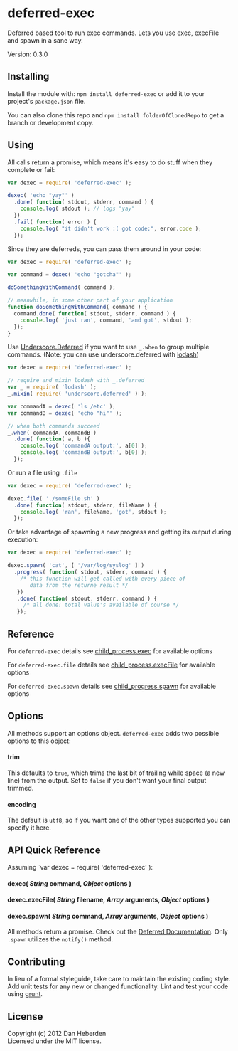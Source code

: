 # deferred-exec

Deferred based tool to run exec commands. Lets you use exec, execFile and spawn in a sane way.

Version: 0.3.0

## Installing

Install the module with: `npm install deferred-exec` or add it to your project's `package.json` file.

You can also clone this repo and `npm install folderOfClonedRepo` to get a branch or development copy.

## Using

All calls return a promise, which means it's easy to do stuff when they complete or fail:

```javascript
var dexec = require( 'deferred-exec' );

dexec( 'echo "yay"' )
  .done( function( stdout, stderr, command ) {
    console.log( stdout ); // logs "yay"
  })
  .fail( function( error ) {
    console.log( "it didn't work :( got code:", error.code );
  });
```

Since they are deferreds, you can pass them around in your code:

```javascript
var dexec = require( 'deferred-exec' );

var command = dexec( 'echo "gotcha"' );

doSomethingWithCommand( command );

// meanwhile, in some other part of your application
function doSomethingWithCommand( command ) {
  command.done( function( stdout, stderr, command ) {
    console.log( 'just ran', command, 'and got', stdout );
  });
}
```

Use [Underscore.Deferred](https://github.com/wookiehangover/underscore.deferred) if you want to use
`_.when` to group multiple commands. (Note: you can use underscore.deferred with [lodash](https://github.com/bestiejs/lodash))

```javascript
var dexec = require( 'deferred-exec' );

// require and mixin lodash with _.deferred
var _ = require( 'lodash' );
_.mixin( require( 'underscore.deferred' ) );

var commandA = dexec( 'ls /etc' );
var commandB = dexec( 'echo "hi"' );

// when both commands succeed
_.when( commandA, commandB )
  .done( function( a, b ){
    console.log( 'commandA output:', a[0] );
    console.log( 'commandB output:', b[0] );
  });
```

Or run a file using `.file` 

```javascript
var dexec = require( 'deferred-exec' );

dexec.file( './someFile.sh' )
  .done( function( stdout, stderr, fileName ) {
    console.log( 'ran', fileName, 'got', stdout );
  });
```

Or take advantage of spawning a new progress and getting its output during execution:

```javascript
var dexec = require( 'deferred-exec' );

dexec.spawn( 'cat', [ '/var/log/syslog' ] )
  .progress( function( stdout, stderr, command ) {
    /* this function will get called with every piece of 
       data from the returne result */
   })
   .done( function( stdout, stderr, command ) {
     /* all done! total value's available of course */
   });
```
  

## Reference

For `deferred-exec` details see [child_process.exec](http://nodejs.org/api/child_process.html#child_process_child_process_exec_command_options_callback) for available options

For `deferred-exec.file` details see [child_process.execFile](http://nodejs.org/api/child_process.html#child_process_child_process_execfile_file_args_options_callback)
for available options

For `deferred-exec.spawn` details see [child_progress.spawn](http://nodejs.org/api/child_process.html#child_process_child_process_spawn_command_args_options) for available options

## Options

All methods support an options object. `deferred-exec` adds two possible options to this object:

#### trim

This defaults to `true`, which trims the last bit of trailing while space (a new line) from the output.
Set to `false` if you don't want your final output trimmed.

#### encoding

The default is `utf8`, so if you want one of the other types supported you can specify it here.

## API Quick Reference

Assuming `var dexec = require( 'deferred-exec' ):

#### dexec( _String_ command, _Object_ options )

#### dexec.execFile( _String_ filename, _Array_ arguments, _Object_ options )

#### dexec.spawn( _String_ command, _Array_ arguments, _Object_ options )

All methods return a promise. Check out the [Deferred Documentation](http://api.jquery.com/category/deferred-object/). 
Only `.spawn` utilizes the `notify()` method.


## Contributing

In lieu of a formal styleguide, take care to maintain the existing coding style. Add unit tests for any new or changed functionality. Lint and test your code using [grunt](https://github.com/cowboy/grunt).

## License
Copyright (c) 2012 Dan Heberden  
Licensed under the MIT license.
